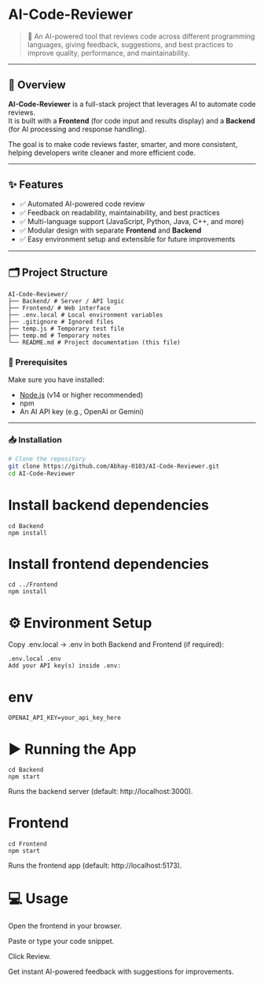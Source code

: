 # AI-Code-Reviewer

> 🚀 An AI-powered tool that reviews code across different programming languages, giving feedback, suggestions, and best practices to improve quality, performance, and maintainability.

---

## 📌 Overview

**AI-Code-Reviewer** is a full-stack project that leverages AI to automate code reviews.  
It is built with a **Frontend** (for code input and results display) and a **Backend** (for AI processing and response handling).

The goal is to make code reviews faster, smarter, and more consistent, helping developers write cleaner and more efficient code.

---

## ✨ Features

- ✅ Automated AI-powered code review  
- ✅ Feedback on readability, maintainability, and best practices  
- ✅ Multi-language support (JavaScript, Python, Java, C++, and more)  
- ✅ Modular design with separate **Frontend** and **Backend**  
- ✅ Easy environment setup and extensible for future improvements  

---

## 🗂 Project Structure
```
AI-Code-Reviewer/
├── Backend/ # Server / API logic
├── Frontend/ # Web interface
├── .env.local # Local environment variables
├── .gitignore # Ignored files
├── temp.js # Temporary test file
├── temp.md # Temporary notes
└── README.md # Project documentation (this file)
```


### 🔧 Prerequisites
Make sure you have installed:
- [Node.js](https://nodejs.org/) (v14 or higher recommended)  
- npm   
- An AI API key (e.g., OpenAI or Gemini)

---

### 📥 Installation

```bash
# Clone the repository
git clone https://github.com/Abhay-0103/AI-Code-Reviewer.git
cd AI-Code-Reviewer
```

# Install backend dependencies
```
cd Backend
npm install
```

# Install frontend dependencies
```
cd ../Frontend
npm install
```

# ⚙️ Environment Setup

Copy .env.local → .env in both Backend and Frontend (if required):
```
.env.local .env
Add your API key(s) inside .env:
```

# env
```
OPENAI_API_KEY=your_api_key_here
```
# ▶️ Running the App
```
cd Backend
npm start
```
Runs the backend server (default: http://localhost:3000).

# Frontend
```
cd Frontend
npm start
```
Runs the frontend app (default: http://localhost:5173).

# 💻 Usage

Open the frontend in your browser.

Paste or type your code snippet.

Click Review.

Get instant AI-powered feedback with suggestions for improvements.
